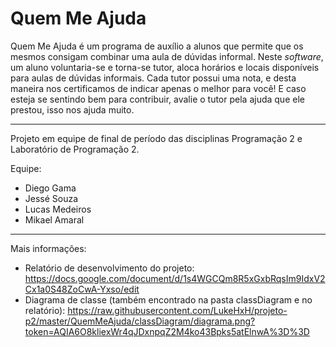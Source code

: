 # Quem Me Ajuda

Quem Me Ajuda é um programa de auxílio a alunos que permite que os mesmos consigam combinar uma aula de dúvidas informal. Neste _software_, um aluno voluntaria-se e torna-se tutor, aloca horários e locais disponíveis para aulas de dúvidas informais. Cada tutor possui uma nota, e desta maneira nos certificamos de indicar apenas o melhor para você! E caso esteja se sentindo bem para contribuir, avalie o tutor pela ajuda que ele prestou, isso nos ajuda muito.
______________________________________________________________________________________________________________
Projeto em equipe de final de período das disciplinas Programação 2 e Laboratório de Programação 2.

Equipe:
- Diego Gama
- Jessé Souza
- Lucas Medeiros
- Mikael Amaral
______________________________________________________________________________________________________________
Mais informações:
- Relatório de desenvolvimento do projeto: <https://docs.google.com/document/d/1s4WGCQm8R5xGxbRqsIm9IdxV2Cx1a0S48ZoCwA-Yxso/edit>
- Diagrama de classe (também encontrado na pasta classDiagram e no relatório): <https://raw.githubusercontent.com/LukeHxH/projeto-p2/master/QuemMeAjuda/classDiagram/diagrama.png?token=AQIA6O8kliexWr4qJDxnpqZ2M4ko43Bpks5atElnwA%3D%3D>
